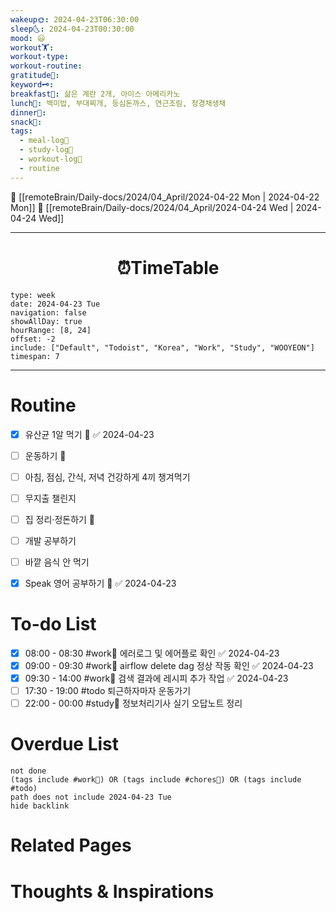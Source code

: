 ```yaml
---
wakeup🌞: 2024-04-23T06:30:00
sleep🌜: 2024-04-23T00:30:00
mood: 😃
workout🏋️: 
workout-type: 
workout-routine: 
gratitude🙏: 
keyword🗝️: 
breakfast🍳: 삶은 계란 2개, 아이스 아메리카노
lunch🍚: 백미밥, 부대찌개, 등심돈까스, 연근조림, 청경채생채
dinner🥗: 
snack🍬: 
tags:
  - meal-log📝
  - study-log📓
  - workout-log💪
  - routine
---
```


🔺 [[remoteBrain/Daily-docs/2024/04_April/2024-04-22 Mon | 2024-04-22 Mon]]
🔻 [[remoteBrain/Daily-docs/2024/04_April/2024-04-24 Wed | 2024-04-24 Wed]]
___
<h1> <center>⏰TimeTable </center> </h1>

```gEvent
type: week
date: 2024-04-23 Tue
navigation: false
showAllDay: true
hourRange: [8, 24]
offset: -2
include: ["Default", "Todoist", "Korea", "Work", "Study", "WOOYEON"]
timespan: 7
```

--- 


# Routine 

- [x] 유산균 1알 먹기 🔼 ✅ 2024-04-23
- [ ] 운동하기 🔼
- [ ] 아침, 점심, 간식, 저녁 건강하게 4끼 챙겨먹기
- [ ] 무지출 챌린지 
- [ ] 집 정리·정돈하기 🔼
- [ ] 개발 공부하기
- [ ] 바깥 음식 안 먹기 
- [x] Speak 영어 공부하기 🔼 ✅ 2024-04-23


# To-do List

- [x] 08:00 - 08:30 #work💼 에러로그 및 에어플로 확인 ✅ 2024-04-23
- [x] 09:00 - 09:30 #work💼 airflow delete dag 정상 작동 확인 ✅ 2024-04-23
- [x] 09:30 - 14:00 #work💼 검색 결과에 레시피 추가 작업 ✅ 2024-04-23
- [ ] 17:30 - 19:00 #todo 퇴근하자마자 운동가기
- [ ] 22:00 - 00:00 #study📓 정보처리기사 실기 오답노트 정리

# Overdue List
```tasks
not done
(tags include #work💼) OR (tags include #chores🧺) OR (tags include #todo)
path does not include 2024-04-23 Tue
hide backlink
```

# Related Pages



# Thoughts & Inspirations

